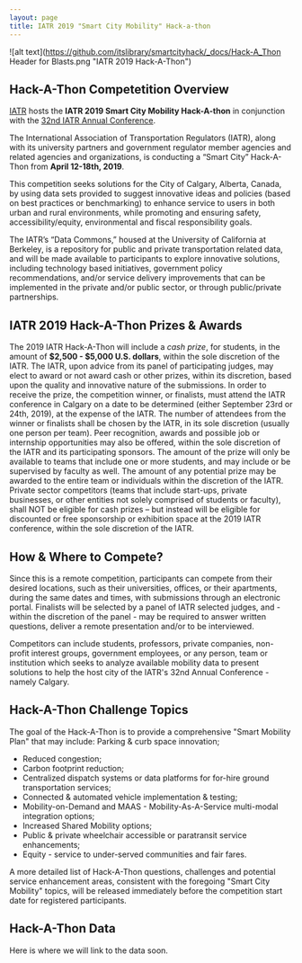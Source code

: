 ```yaml
---
layout: page
title: IATR 2019 "Smart City Mobility" Hack-a-thon
---
```

![alt text](https://github.com/itslibrary/smartcityhack/_docs/Hack-A_Thon Header for Blasts.png "IATR 2019 Hack-A-Thon")

## Hack-A-Thon Competetition Overview

[IATR](http://iatr.global) hosts the **IATR 2019 Smart City Mobility Hack-A-thon** in conjunction with the [32nd IATR Annual Conference](http://iatr.global/iatr-conferences). 

The International Association of Transportation Regulators (IATR), along with its university partners and government regulator member agencies and related agencies and organizations, is conducting a “Smart City” Hack-A-Thon from **April 12-18th, 2019**.  

This competition seeks solutions for the City of Calgary, Alberta, Canada, by using data sets provided to suggest innovative ideas and policies (based on best practices or benchmarking) to enhance service to users in both urban and rural environments, while promoting and ensuring safety, accessibility/equity, environmental and fiscal responsibility goals.

The IATR’s “Data Commons,” housed at the University of California at Berkeley, is a repository for public and private transportation related data, and will be made available to participants to explore innovative solutions, including technology based initiatives, government policy recommendations, and/or service delivery improvements that can be implemented in the private and/or public sector, or through public/private partnerships.

## IATR 2019 Hack-A-Thon Prizes & Awards

The 2019 IATR Hack-A-Thon will include a *cash prize*, for students, in the amount of **$2,500 - $5,000 U.S. dollars**, within the sole discretion of the IATR.  The IATR, upon advice from its panel of participating judges, may elect to award or not award cash or other prizes, within its discretion, based upon the quality and innovative nature of the submissions.  In order to receive the prize, the competition winner, or finalists, must attend the IATR conference in Calgary on a date to be determined (either September 23rd or 24th, 2019), at the expense of the IATR.  The number of attendees from the winner or finalists shall be chosen by the IATR, in its sole discretion (usually one person per team).  Peer recognition, awards and possible job or internship opportunities may also be offered, within the sole discretion of the IATR and its participating sponsors.  The amount of the prize will only be available to teams that include one or more students, and may include or be supervised by faculty as well.  The amount of any potential prize may be awarded to the entire team or individuals within the discretion of the IATR.  Private sector competitors (teams that include start-ups, private businesses, or other entities not solely comprised of students or faculty), shall NOT be eligible for cash prizes – but instead will be eligible for discounted or free sponsorship or exhibition space at the 2019 IATR conference, within the sole discretion of the IATR.    

## How & Where to Compete?

Since this is a remote competition, participants can compete from their desired locations, such as their universities, offices, or their apartments, during the same dates and times, with submissions through an electronic portal. Finalists will be selected by a panel of IATR selected judges, and - within the discretion of the panel - may be required to answer written questions, deliver a remote presentation and/or to be interviewed.

Competitors can include students, professors, private companies, non-profit interest groups, government employees, or any person, team or institution which seeks to analyze available mobility data to present solutions to help the host city of the IATR's 32nd Annual Conference - namely Calgary. 

## Hack-A-Thon Challenge Topics

The goal of the Hack-A-Thon is to provide a comprehensive "Smart Mobility Plan" that may include:
Parking & curb space innovation;
+ Reduced congestion;
+ Carbon footprint reduction;
+ Centralized dispatch systems or data platforms for for-hire ground transportation services;
+ Connected & automated vehicle implementation & testing;
+ Mobility-on-Demand and MAAS - Mobility-As-A-Service multi-modal integration options;
+ Increased Shared Mobility options;
+ Public & private wheelchair accessible or paratransit service enhancements;
+ Equity - service to under-served communities and fair fares.

A more detailed list of Hack-A-Thon questions, challenges and potential service enhancement areas, consistent with the foregoing "Smart City Mobility" topics, will be released immediately before the competition start date for registered participants.

## Hack-A-Thon Data

Here is where we will link to the data soon. 
